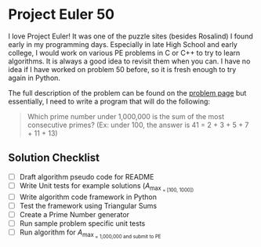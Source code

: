 # Project Euler 50
I love Project Euler! It was one of the puzzle sites (besides Rosalind) I found early in my programming days. Especially in late High School and early college, I would work on various PE problems in C or C++ to try to learn algorithms. It is always a good idea to revisit them when you can. I have no idea if I have worked on problem 50 before, so it is fresh enough to try again in Python.

The full description of the problem can be found on the [problem page](https://projecteuler.net/problem=50) but essentially, I need to write a program that will do the following:

> Which prime number under 1,000,000 is the sum of the most consecutive primes? (Ex: under 100, the answer is 41 = 2 + 3 + 5 + 7 + 11 + 13) 

## Solution Checklist
- [ ] Draft algorithm pseudo code for README
- [ ] Write Unit tests for example solutions (*A*<sub>max<sub> = [100, 1000])
- [ ] Write algorithm code framework in Python 
- [ ] Test the framework using Triangular Sums 
- [ ] Create a Prime Number generator
- [ ] Run sample problem specific unit tests
- [ ] Run algorithm for *A*<sub>max<sub> = 1,000,000 and submit to PE

